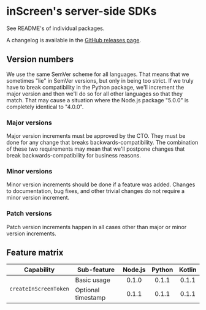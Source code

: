 # inScreen's server-side SDKs

See README's of individual packages.

A changelog is available in the [GitHub releases page](https://github.com/inscreen/sdk-server/releases).

## Version numbers

We use the same SemVer scheme for all languages. That means that we sometimes "lie" in SemVer versions, but only in being too strict. If we truly have to break compatibility in the Python package, we'll increment the major version and then we'll do so for all other languages so that they match. That may cause a situation where
the Node.js package "5.0.0" is completely identical to "4.0.0".

### Major versions

Major version increments must be approved by the CTO. They must be done for any change that breaks backwards-compatibility. The combination of these two requirements may mean that we'll postpone changes that break backwards-compatibility for business reasons.

### Minor versions

Minor version increments should be done if a feature was added. Changes to documentation, bug fixes, and other trivial changes do not require a minor version increment.

### Patch versions

Patch version increments happen in all cases other than major or minor version increments.

## Feature matrix

<table>
    <thead>
        <tr>
            <th align="center">Capability</th>
            <th align="center">Sub-feature</th>
            <th align="center">Node.js</th>
            <th align="center">Python</th>
            <th align="center">Kotlin</th>
        </tr>
    </thead>
    <tbody>
        <tr>
            <td rowspan="2"><code>createInScreenToken</code></td>
            <td>Basic usage</td>
            <td align="center">0.1.0</td>
            <td align="center">0.1.1</td>
            <td align="center">0.1.1</td>
        </tr>
        <tr>
            <td>Optional timestamp</td>
            <td align="center">0.1.1</td>
            <td align="center">0.1.1</td>
            <td align="center">0.1.1</td>
        </tr>
    </tbody>
</table>
